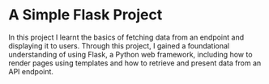 # A Simple Flask Project

In this project I learnt the basics of fetching data from an endpoint and displaying it to users. Through this project, I gained a foundational understanding of using Flask, a Python web framework, including how to render pages using templates and how to retrieve and present data from an API endpoint.
